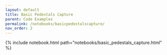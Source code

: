 ```yaml
---
layout: default
title: Basic Pedestals Capture
parent: Code Examples
permalink: /notebooks/basicpedestalscapture/
nav_order: 2
---
```

{% include notebook.html path="notebooks/basic_pedestals_capture.html" %}
